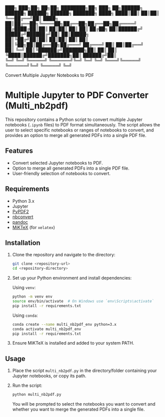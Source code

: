 ███╗   ███╗██╗   ██╗██╗  ████████╗██╗    ███╗   ██╗██████╗ ██████╗ ██████╗ ██████╗ ███████╗
████╗ ████║██║   ██║██║  ╚══██╔══╝██║    ████╗  ██║██╔══██╗╚════██╗██╔══██╗██╔══██╗██╔════╝
██╔████╔██║██║   ██║██║     ██║   ██║    ██╔██╗ ██║██████╔╝ █████╔╝██████╔╝██║  ██║█████╗  
██║╚██╔╝██║██║   ██║██║     ██║   ██║    ██║╚██╗██║██╔══██╗██╔═══╝ ██╔═══╝ ██║  ██║██╔══╝  
██║ ╚═╝ ██║╚██████╔╝███████╗██║   ██║    ██║ ╚████║██████╔╝███████╗██║     ██████╔╝██║     
╚═╝     ╚═╝ ╚═════╝ ╚══════╝╚═╝   ╚═╝    ╚═╝  ╚═══╝╚═════╝ ╚══════╝╚═╝     ╚═════╝ ╚═╝     
                                                                                             

 Convert Multiple Jupyter Notebooks to PDF
# Multiple Jupyter to PDF Converter (Multi_nb2pdf)

This repository contains a Python script to convert multiple Jupyter notebooks (`.ipynb` files) to PDF format simultaneously. The script allows the user to select specific notebooks or ranges of notebooks to convert, and provides an option to merge all generated PDFs into a single PDF file.

## Features

- Convert selected Jupyter notebooks to PDF.
- Option to merge all generated PDFs into a single PDF file.
- User-friendly selection of notebooks to convert.

## Requirements

- Python 3.x
- Jupyter
- [PyPDF2](https://pypi.org/project/PyPDF2/)
- [nbconvert](https://pypi.org/project/nbconvert/)
- [pandoc](https://pandoc.org/)
- [MiKTeX](https://miktex.org/) (for `xelatex`)

## Installation

1. Clone the repository and navigate to the directory:

    ```sh
    git clone <repository-url>
    cd <repository-directory>
    ```

2. Set up your Python environment and install dependencies:

    Using `venv`:
    ```sh
    python -m venv env
    source env/bin/activate  # On Windows use `env\Scripts\activate`
    pip install -r requirements.txt
    ```

    Using `conda`:
    ```sh
    conda create --name multi_nb2pdf_env python=3.x
    conda activate multi_nb2pdf_env
    pip install -r requirements.txt
    ```

3. Ensure MiKTeX is installed and added to your system PATH.

## Usage

1. Place the script `multi_nb2pdf.py` in the directory/folder containing your Jupyter notebooks, or copy its path.
2. Run the script:

    ```sh
    python multi_nb2pdf.py
    ```

    You will be prompted to select the notebooks you want to convert and whether you want to merge the generated PDFs into a single file.
